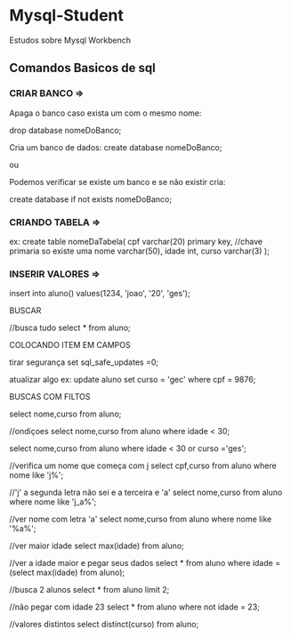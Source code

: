 # Mysql-Student
Estudos sobre Mysql Workbench

## Comandos Basicos de sql

### CRIAR BANCO =>

Apaga o banco caso exista um com o mesmo nome:

drop database nomeDoBanco;

Cria um banco de dados:
create database nomeDoBanco;

ou

Podemos verificar se existe um banco e se não existir cria:

create database if not exists nomeDoBanco; 

### CRIANDO TABELA =>

ex:
create table nomeDaTabela(
  cpf varchar(20) primary key, //chave primaria so existe uma
  nome varchar(50),
  idade int,
  curso varchar(3)
);


### INSERIR VALORES =>

insert into aluno() values(1234, 'joao', '20',	'ges');

BUSCAR

//busca tudo
select * from aluno;

COLOCANDO ITEM EM CAMPOS

tirar segurança
set sql_safe_updates =0;

atualizar algo
ex:
update aluno set curso = 'gec' where cpf = 9876;


BUSCAS COM FILTOS

select nome,curso from aluno;

//ondiçoes
select nome,curso from aluno where idade < 30;

select nome,curso from aluno where idade < 30 or curso ='ges';

//verifica um nome que começa com j
select cpf,curso from aluno where nome like 'j%';

//'j' a segunda letra não sei e a terceira e 'a'
select nome,curso from aluno where nome like 'j_a%';

//ver nome com letra 'a'
select nome,curso from aluno where nome like '%a%';

//ver maior idade
select max(idade) from aluno;

//ver a idade maior e pegar seus dados
select * from aluno where idade = (select max(idade) from aluno);

//busca 2 alunos
select * from aluno limit 2;

//não pegar com idade 23
select * from aluno where not idade = 23;

//valores distintos
select distinct(curso) from aluno;
